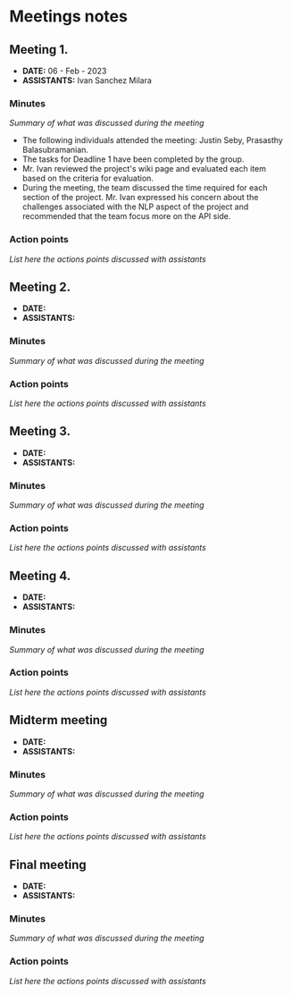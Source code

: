 # Meetings notes

## Meeting 1.
* **DATE:** 06 - Feb - 2023 
* **ASSISTANTS:** Ivan Sanchez Milara

### Minutes
*Summary of what was discussed during the meeting*
- The following individuals attended the meeting: Justin Seby, Prasasthy Balasubramanian. 
- The tasks for Deadline 1 have been completed by the group. 
- Mr. Ivan reviewed the project's wiki page and evaluated each item based on the criteria for evaluation.
- During the meeting, the team discussed the time required for each section of the project. Mr. Ivan expressed his concern about the challenges associated with the NLP aspect of the project and recommended that the team focus more on the API side.
### Action points
*List here the actions points discussed with assistants*




## Meeting 2.
* **DATE:**
* **ASSISTANTS:**

### Minutes
*Summary of what was discussed during the meeting*

### Action points
*List here the actions points discussed with assistants*




## Meeting 3.
* **DATE:**
* **ASSISTANTS:**

### Minutes
*Summary of what was discussed during the meeting*

### Action points
*List here the actions points discussed with assistants*




## Meeting 4.
* **DATE:**
* **ASSISTANTS:**

### Minutes
*Summary of what was discussed during the meeting*

### Action points
*List here the actions points discussed with assistants*




## Midterm meeting
* **DATE:**
* **ASSISTANTS:**

### Minutes
*Summary of what was discussed during the meeting*

### Action points
*List here the actions points discussed with assistants*




## Final meeting
* **DATE:**
* **ASSISTANTS:**

### Minutes
*Summary of what was discussed during the meeting*

### Action points
*List here the actions points discussed with assistants*




